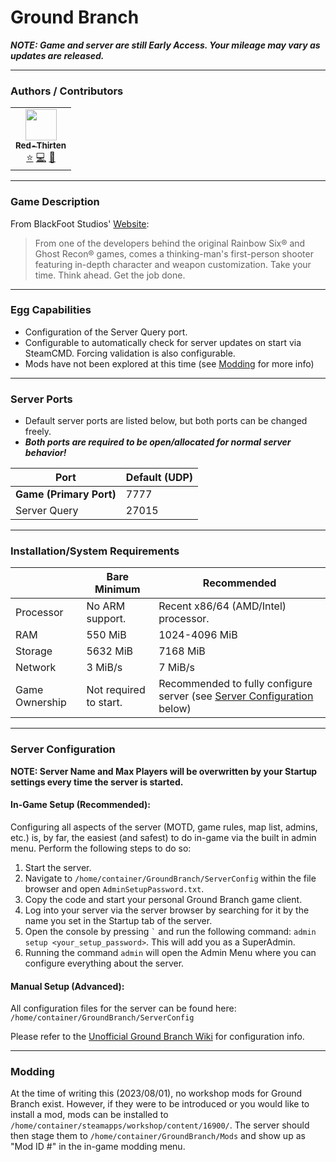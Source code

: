 # Ground Branch

***NOTE: Game and server are still Early Access. Your mileage may vary as updates are released.***
___

### Authors / Contributors

<!-- prettier-ignore-start -->
<!-- markdownlint-disable -->
<table>
    <tr>
        <td align="center">
            <a href="https://github.com/lilkingjr1">
                <img src="https://avatars.githubusercontent.com/u/4533989" width="50px;" alt=""/><br /><sub><b>Red-Thirten</b></sub>
            </a>
            <br />
            <a href="https://github.com/parkervcp/eggs/commits?author=lilkingjr1" title="Original Author">⭐</a>
            <a href="https://github.com/parkervcp/eggs/commits?author=lilkingjr1" title="Codes">💻</a>
            <a href="https://github.com/parkervcp/eggs/commits?author=lilkingjr1" title="Maintains">🔨</a>
        </td>
    </tr>
</table>
<!-- markdownlint-enable -->
<!-- prettier-ignore-end -->

___

### Game Description

From BlackFoot Studios' [Website](https://www.groundbranch.com/):
> From one of the developers behind the original Rainbow Six® and Ghost Recon® games, comes a thinking-man's first-person shooter featuring in-depth character and weapon customization. Take your time. Think ahead. Get the job done.

___

### Egg Capabilities

- Configuration of the Server Query port.
- Configurable to automatically check for server updates on start via SteamCMD. Forcing validation is also configurable.
- Mods have not been explored at this time (see [Modding](#modding) for more info)

___

### Server Ports

- Default server ports are listed below, but both ports can be changed freely.
- ***Both ports are required to be open/allocated for normal server behavior!***

| Port | Default (UDP) |
|---------|---------|
| **Game (Primary Port)** | 7777 |
| Server Query | 27015 |

___

### Installation/System Requirements

|  | Bare Minimum | Recommended |
|---------|---------|---------|
| Processor | No ARM support. | Recent x86/64 (AMD/Intel) processor. |
| RAM | 550 MiB | 1024-4096 MiB |
| Storage | 5632 MiB | 7168 MiB |
| Network | 3 MiB/s | 7 MiB/s |
| Game Ownership | Not required to start. | Recommended to fully configure server (see [Server Configuration](#server-configuration) below) |

___

### Server Configuration

**NOTE: Server Name and Max Players will be overwritten by your Startup settings every time the server is started.**

#### In-Game Setup (Recommended):

Configuring all aspects of the server (MOTD, game rules, map list, admins, etc.) is, by far, the easiest (and safest) to do in-game via the built in admin menu. Perform the following steps to do so:

1. Start the server.
2. Navigate to `/home/container/GroundBranch/ServerConfig` within the file browser and open `AdminSetupPassword.txt`.
3. Copy the code and start your personal Ground Branch game client.
4. Log into your server via the server browser by searching for it by the name you set in the Startup tab of the server.
5. Open the console by pressing `` ` `` and run the following command: `admin setup <your_setup_password>`. This will add you as a SuperAdmin.
6. Running the command `admin` will open the Admin Menu where you can configure everything about the server.

#### Manual Setup (Advanced):

All configuration files for the server can be found here: `/home/container/GroundBranch/ServerConfig`

Please refer to the [Unofficial Ground Branch Wiki](https://unofficialgroundbranchwiki.com/en/dedicated-servers/getting-started) for configuration info.

___

### Modding

At the time of writing this (2023/08/01), no workshop mods for Ground Branch exist. However, if they were to be introduced or you would like to install a mod, mods can be installed to `/home/container/steamapps/workshop/content/16900/`. The server should then stage them to `/home/container/GroundBranch/Mods` and show up as "Mod ID #" in the in-game modding menu.

